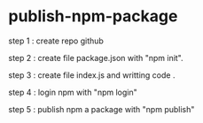 # publish-npm-package

step 1 :  create repo github

step 2 : create file package.json with "npm init".

step 3 : create file index.js and writting code . 

step 4 : login npm with "npm login"

step 5 : publish npm a package with "npm publish"
